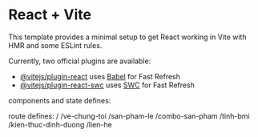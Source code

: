 # React + Vite

This template provides a minimal setup to get React working in Vite with HMR and some ESLint rules.

Currently, two official plugins are available:

- [@vitejs/plugin-react](https://github.com/vitejs/vite-plugin-react/blob/main/packages/plugin-react/README.md) uses [Babel](https://babeljs.io/) for Fast Refresh
- [@vitejs/plugin-react-swc](https://github.com/vitejs/vite-plugin-react-swc) uses [SWC](https://swc.rs/) for Fast Refresh

components and state defines:

route defines:
/
  /ve-chung-toi
  /san-pham-le
  /combo-san-pham
  /tinh-bmi
  /kien-thuc-dinh-duong
  /lien-he
